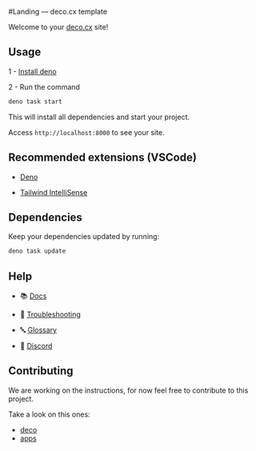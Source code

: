 #Landing — deco.cx template 

Welcome to your [deco.cx](https://deco.cx) site!

## Usage

1 - [Install deno](https://docs.deno.com/runtime/manual/getting_started/installation/)


2 - Run the command

```sh
deno task start
```

This will install all dependencies and start your project.

Access `http://localhost:8000` to see your site.

## Recommended extensions (VSCode)

- [Deno](https://marketplace.visualstudio.com/items?itemName=denoland.vscode-deno)

- [Tailwind IntelliSense](https://marketplace.visualstudio.com/items?itemName=bradlc.vscode-tailwindcss)

## Dependencies

Keep your dependencies updated by running:

```sh
deno task update
```

## Help

- 📚 [Docs](https://www.deco.cx/docs/en/overview)

- 🚨 [Troubleshooting](https://deco.cx/docs/en/reference/troubleshooting)

- 🔤 [Glossary](https://deco.cx/glossary)

- 👥 [Discord](https://deco.cx/discord)

## Contributing

We are working on the instructions, for now feel free to contribute to this project.

Take a look on this ones:
- [deco](https://github.com/deco-cx/deco/)
- [apps](https://github.com/deco-cx/apps/)

